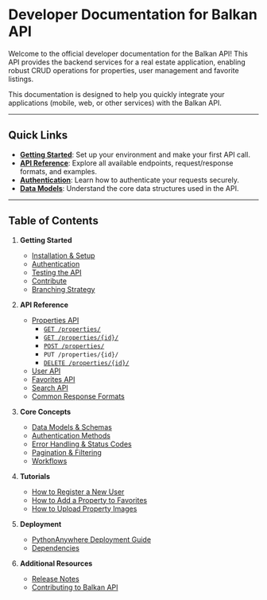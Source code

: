 # Developer Documentation for Balkan API

Welcome to the official developer documentation for the Balkan API! This API provides the backend services for a real estate application, enabling robust CRUD operations for properties, user management and favorite listings.

This documentation is designed to help you quickly integrate your applications (mobile, web, or other services) with the Balkan API.

---

## Quick Links

* **[Getting Started](./getting-started/installation.md)**: Set up your environment and make your first API call.
* **[API Reference](./api-reference/properties.md)**: Explore all available endpoints, request/response formats, and examples.
* **[Authentication](./getting-started/authentication.md)**: Learn how to authenticate your requests securely.
* **[Data Models](./concepts/data-models.md)**: Understand the core data structures used in the API.

---

## Table of Contents

1.  **Getting Started**
    * [Installation & Setup](./getting-started/installation.md)
    * [Authentication](./getting-started/authentication.md)
    * [Testing the API](./getting-started/testing.md)
    * [Contribute](./getting-started/contribute.md)
    * [Branching Strategy](./getting-started/branching-strategy.md)

2.  **API Reference**
    * [Properties API](./api-reference/properties.md)
        * [`GET /properties/`](./api-reference/properties.md#list-properties)
        * [`GET /properties/{id}/`](./api-reference/properties.md#retrieve-property)
        * [`POST /properties/`](./api-reference/properties.md#create-property)
        * `PUT /properties/{id}/`
        * [`DELETE /properties/{id}/`](./api-reference/properties.md#not-allowed)
    * [User API](./api-reference/users.md)
    * [Favorites API](./api-reference/favorites.md)
    * [Search API](./api-reference/search.md)
    * [Common Response Formats](./api-reference/common-responses.md)

3.  **Core Concepts**
    * [Data Models & Schemas](./concepts/data-models.md)
    * [Authentication Methods](./concepts/authentication-methods.md)
    * [Error Handling & Status Codes](./concepts/error-handling.md)
    * [Pagination & Filtering](./concepts/pagination-filtering.md)
    * [Workflows](./concepts/github-workflows.md)

4.  **Tutorials**
    * [How to Register a New User](./tutorials/register-user.md)
    * [How to Add a Property to Favorites](./tutorials/add-favorite.md)
    * [How to Upload Property Images](./tutorials/upload-property-images.md)

5.  **Deployment**
    * [PythonAnywhere Deployment Guide](./deployment/pythonanywhere.md)
    * [Dependencies](./deployment/dependencies.md)

6.  **Additional Resources**
    * [Release Notes](./release-notes.md)
    * [Contributing to Balkan API](./getting-started/contribute.md)
